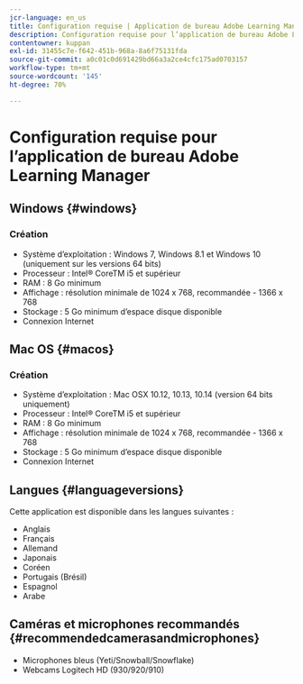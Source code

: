 ```yaml
---
jcr-language: en_us
title: Configuration requise | Application de bureau Adobe Learning Manager
description: Configuration requise pour l’application de bureau Adobe Learning Manager
contentowner: kuppan
exl-id: 31455c7e-f642-451b-968a-8a6f75131fda
source-git-commit: a0c01c0d691429bd66a3a2ce4cfc175ad0703157
workflow-type: tm+mt
source-wordcount: '145'
ht-degree: 70%

---
```


# Configuration requise pour l’application de bureau Adobe Learning Manager

## Windows {#windows}

### Création

* Système d’exploitation : Windows 7, Windows 8.1 et Windows 10 (uniquement sur les versions 64 bits)
* Processeur : Intel® CoreTM i5 et supérieur
* RAM : 8 Go minimum
* Affichage : résolution minimale de 1024 x 768, recommandée - 1366 x 768
* Stockage : 5 Go minimum d’espace disque disponible
* Connexion Internet

## Mac OS {#macos}

### Création

* Système d’exploitation : Mac OSX 10.12, 10.13, 10.14 (version 64 bits uniquement)
* Processeur : Intel® CoreTM i5 et supérieur
* RAM : 8 Go minimum
* Affichage : résolution minimale de 1024 x 768, recommandée - 1366 x 768
* Stockage : 5 Go minimum d’espace disque disponible
* Connexion Internet

## Langues {#languageversions}

Cette application est disponible dans les langues suivantes :

* Anglais
* Français
* Allemand
* Japonais
* Coréen
* Portugais (Brésil)
* Espagnol
* Arabe

## Caméras et microphones recommandés {#recommendedcamerasandmicrophones}

* Microphones bleus (Yeti/Snowball/Snowflake)
* Webcams Logitech HD (930/920/910)
